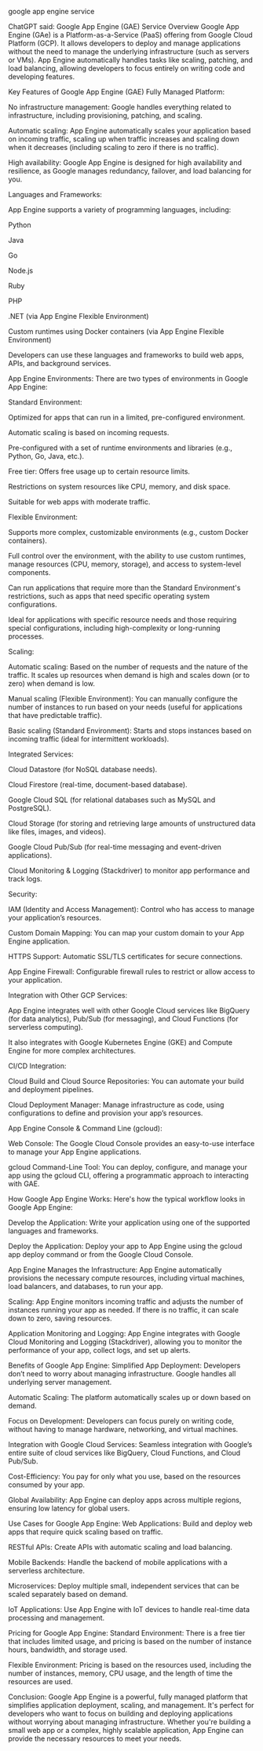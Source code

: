 google app engine service


ChatGPT said:
Google App Engine (GAE) Service Overview
Google App Engine (GAe) is a Platform-as-a-Service (PaaS) offering from Google Cloud Platform (GCP). It allows developers to deploy and manage applications without the need to manage the underlying infrastructure (such as servers or VMs). App Engine automatically handles tasks like scaling, patching, and load balancing, allowing developers to focus entirely on writing code and developing features.

Key Features of Google App Engine (GAE)
Fully Managed Platform:

No infrastructure management: Google handles everything related to infrastructure, including provisioning, patching, and scaling.

Automatic scaling: App Engine automatically scales your application based on incoming traffic, scaling up when traffic increases and scaling down when it decreases (including scaling to zero if there is no traffic).

High availability: Google App Engine is designed for high availability and resilience, as Google manages redundancy, failover, and load balancing for you.

Languages and Frameworks:

App Engine supports a variety of programming languages, including:

Python

Java

Go

Node.js

Ruby

PHP

.NET (via App Engine Flexible Environment)

Custom runtimes using Docker containers (via App Engine Flexible Environment)

Developers can use these languages and frameworks to build web apps, APIs, and background services.

App Engine Environments: There are two types of environments in Google App Engine:

Standard Environment:

Optimized for apps that can run in a limited, pre-configured environment.

Automatic scaling is based on incoming requests.

Pre-configured with a set of runtime environments and libraries (e.g., Python, Go, Java, etc.).

Free tier: Offers free usage up to certain resource limits.

Restrictions on system resources like CPU, memory, and disk space.

Suitable for web apps with moderate traffic.

Flexible Environment:

Supports more complex, customizable environments (e.g., custom Docker containers).

Full control over the environment, with the ability to use custom runtimes, manage resources (CPU, memory, storage), and access to system-level components.

Can run applications that require more than the Standard Environment's restrictions, such as apps that need specific operating system configurations.

Ideal for applications with specific resource needs and those requiring special configurations, including high-complexity or long-running processes.

Scaling:

Automatic scaling: Based on the number of requests and the nature of the traffic. It scales up resources when demand is high and scales down (or to zero) when demand is low.

Manual scaling (Flexible Environment): You can manually configure the number of instances to run based on your needs (useful for applications that have predictable traffic).

Basic scaling (Standard Environment): Starts and stops instances based on incoming traffic (ideal for intermittent workloads).

Integrated Services:

Cloud Datastore (for NoSQL database needs).

Cloud Firestore (real-time, document-based database).

Google Cloud SQL (for relational databases such as MySQL and PostgreSQL).

Cloud Storage (for storing and retrieving large amounts of unstructured data like files, images, and videos).

Google Cloud Pub/Sub (for real-time messaging and event-driven applications).

Cloud Monitoring & Logging (Stackdriver) to monitor app performance and track logs.

Security:

IAM (Identity and Access Management): Control who has access to manage your application’s resources.

Custom Domain Mapping: You can map your custom domain to your App Engine application.

HTTPS Support: Automatic SSL/TLS certificates for secure connections.

App Engine Firewall: Configurable firewall rules to restrict or allow access to your application.

Integration with Other GCP Services:

App Engine integrates well with other Google Cloud services like BigQuery (for data analytics), Pub/Sub (for messaging), and Cloud Functions (for serverless computing).

It also integrates with Google Kubernetes Engine (GKE) and Compute Engine for more complex architectures.

CI/CD Integration:

Cloud Build and Cloud Source Repositories: You can automate your build and deployment pipelines.

Cloud Deployment Manager: Manage infrastructure as code, using configurations to define and provision your app’s resources.

App Engine Console & Command Line (gcloud):

Web Console: The Google Cloud Console provides an easy-to-use interface to manage your App Engine applications.

gcloud Command-Line Tool: You can deploy, configure, and manage your app using the gcloud CLI, offering a programmatic approach to interacting with GAE.

How Google App Engine Works:
Here's how the typical workflow looks in Google App Engine:

Develop the Application: Write your application using one of the supported languages and frameworks.

Deploy the Application: Deploy your app to App Engine using the gcloud app deploy command or from the Google Cloud Console.

App Engine Manages the Infrastructure: App Engine automatically provisions the necessary compute resources, including virtual machines, load balancers, and databases, to run your app.

Scaling: App Engine monitors incoming traffic and adjusts the number of instances running your app as needed. If there is no traffic, it can scale down to zero, saving resources.

Application Monitoring and Logging: App Engine integrates with Google Cloud Monitoring and Logging (Stackdriver), allowing you to monitor the performance of your app, collect logs, and set up alerts.

Benefits of Google App Engine:
Simplified App Deployment: Developers don’t need to worry about managing infrastructure. Google handles all underlying server management.

Automatic Scaling: The platform automatically scales up or down based on demand.

Focus on Development: Developers can focus purely on writing code, without having to manage hardware, networking, and virtual machines.

Integration with Google Cloud Services: Seamless integration with Google’s entire suite of cloud services like BigQuery, Cloud Functions, and Cloud Pub/Sub.

Cost-Efficiency: You pay for only what you use, based on the resources consumed by your app.

Global Availability: App Engine can deploy apps across multiple regions, ensuring low latency for global users.

Use Cases for Google App Engine:
Web Applications: Build and deploy web apps that require quick scaling based on traffic.

RESTful APIs: Create APIs with automatic scaling and load balancing.

Mobile Backends: Handle the backend of mobile applications with a serverless architecture.

Microservices: Deploy multiple small, independent services that can be scaled separately based on demand.

IoT Applications: Use App Engine with IoT devices to handle real-time data processing and management.

Pricing for Google App Engine:
Standard Environment: There is a free tier that includes limited usage, and pricing is based on the number of instance hours, bandwidth, and storage used.

Flexible Environment: Pricing is based on the resources used, including the number of instances, memory, CPU usage, and the length of time the resources are used.

Conclusion:
Google App Engine is a powerful, fully managed platform that simplifies application deployment, scaling, and management. It's perfect for developers who want to focus on building and deploying applications without worrying about managing infrastructure. Whether you're building a small web app or a complex, highly scalable application, App Engine can provide the necessary resources to meet your needs.







